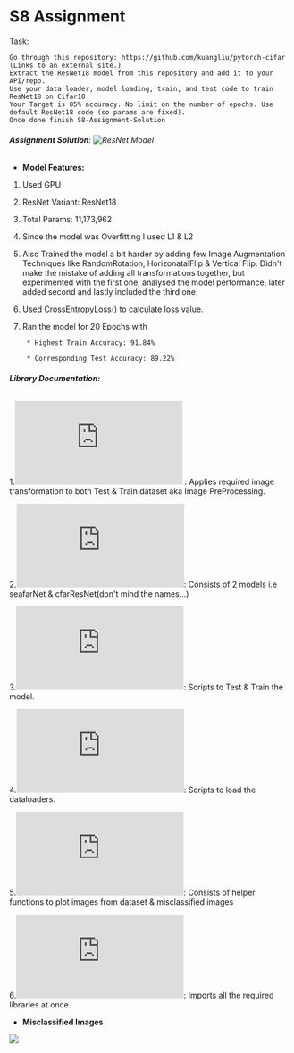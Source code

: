 # S8 Assignment

Task: 

    Go through this repository: https://github.com/kuangliu/pytorch-cifar (Links to an external site.)
    Extract the ResNet18 model from this repository and add it to your API/repo. 
    Use your data loader, model loading, train, and test code to train ResNet18 on Cifar10
    Your Target is 85% accuracy. No limit on the number of epochs. Use default ResNet18 code (so params are fixed). 
    Once done finish S8-Assignment-Solution


###### **Assignment Solution**: ![ResNet Model](https://github.com/Gilf641/EVA4/blob/master/S8/S8_AssignmentSolution.ipynb)

* **Model Features:**

1. Used GPU
2. ResNet Variant: ResNet18
3. Total Params: 11,173,962
4. Since the model was Overfitting I used L1 & L2
5. Also Trained the model a bit harder by adding few Image Augmentation Techniques like RandomRotation, HorizonatalFlip & Vertical Flip. Didn't make the mistake of adding all transformations together, but experimented with the first one, analysed the  model performance, later added second and lastly included the third one. 
6. Used CrossEntropyLoss() to calculate loss value.
7. Ran the model for 20 Epochs with 

        * Highest Train Accuracy: 91.84% 

        * Corresponding Test Accuracy: 89.22% 



###### **Library Documentation:**

1.![image_transformations.py](https://github.com/Gilf641/EVA4/blob/master/S8/evaLibrary/image_transformations.py) : Applies required image transformation to both Test & Train dataset aka Image PreProcessing.

2.![resNet.py](https://github.com/Gilf641/EVA4/blob/master/S8/evaLibrary/resNet.py): Consists of 2 models i.e seafarNet & cfarResNet(don't mind the names...)

3.![execute.py](https://github.com/Gilf641/EVA4/blob/master/S8/evaLibrary/execute.py): Scripts to Test & Train the model.

4.![DataLoaders.py](https://github.com/Gilf641/EVA4/blob/master/S8/evaLibrary/DataLoaders.py): Scripts to load the dataloaders.

5.![visualizeData.py](https://github.com/Gilf641/EVA4/blob/master/S8/evaLibrary/visualizeData.py): Consists of helper functions to plot images from dataset & misclassified images

6.![rohan_library](https://github.com/Gilf641/EVA4/blob/master/S8/evaLibrary/rohan_library.py): Imports all the required libraries at once.


* **Misclassified Images**

![](https://github.com/Gilf641/EVA4/blob/master/S8/Misclassified%20Ones.png)
